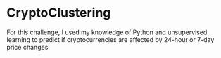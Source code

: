 # CryptoClustering

For this challenge, I used my knowledge of Python and unsupervised learning to predict if cryptocurrencies are affected by 24-hour or 7-day price changes.
